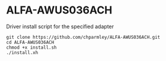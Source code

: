 # ALFA-AWUS036ACH
Driver install script for the specified adapter

`git clone https://github.com/chparmley/ALFA-AWUS036ACH.git`  
`cd ALFA-AWUS036ACH`  
`chmod +x install.sh`  
`./install.xh`
